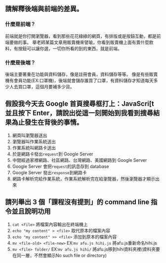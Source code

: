 ## 請解釋後端與前端的差異。

### 什麼是前端？
前端就是你打開瀏覽器，看到那些花花綠綠的網頁，有排版或是按鈕互動，都是前端要做的事。
舉老師某篇文章用販賣機來譬喻，你看到販賣機上面有賣什麼飲料，有按鈕可以讓你選，一切你所看的到的東西，就是前端。

### 什麼是後端？
後端主要著重在功能與資料儲存，像是註冊會員，資料儲存等等。
像是有些販賣機有會員功能(EX:口罩機)，後端就會儲存誰買了口罩，有資料儲存才知道每天多少人去買口罩，這個月要補多少貨。


## 假設我今天去 Google 首頁搜尋框打上：JavaScri[t 並且按下 Enter，請說出從這一刻開始到我看到搜尋結果為止發生在背後的事情。

1. 網頁叫瀏覽器送出
2. 瀏覽器叫作業系統送出
3. 作業系統叫網路卡送出
4. 於是網路卡發出`request`到 Google Server
5. 中間經過家裡網路、社區網路、台灣網路、美國網路到 Google Server
6. Google Server 會把`request`的訊息存到 database 
7. Google Server 發出`response`到網路卡
8. 網路卡解析完給作業系統，作業系統解析完在給瀏覽器，然後瀏覽器才顯示出來


## 請列舉出 3 個「課程沒有提到」的 command line 指令並且說明功用
1. `cat <file>`  將檔案內容輸出在終端機上
2. `echo "my content" > <file>`   取代原本的檔案內容
3. `echo "my content" >> <file>`   添加到原本的檔案內容
4. `mv <file-old> <file-new>`  EX:`mv afu.js hihi.js` 將afu.js重新命名hihi.js
5. `mv <file> folder/`   EX:`mv afu.js hihi/`   將afu.js移到hihi資料夾裡(資料夾要在同一層，不然會顯示No such file or directory) 
